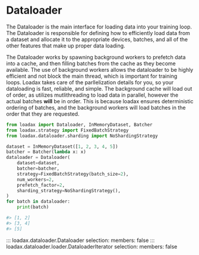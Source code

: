 # Dataloader

The Dataloader is the main interface for loading data into your training loop. The Dataloader is responsible for
defining how to efficiently load data from a dataset and allocate it to the appropriate devices, batches, and
all of the other features that make up proper data loading.

The Dataloader works by spawning background workers to prefetch data into a cache, and then filling batches from
the cache as they become available. The use of background workers allows the dataloader to be highly efficient
and not block the main thread, which is important for training loops. Loadax takes care of the parllelization
details for you, so your dataloading is fast, reliable, and simple. The background cache will load out of order,
as utilizes mutlithreading to load data in parallel, however the actual batches **will** be in order. This is because
loadax ensures deterministic ordering of batches, and the background workers will load batches in the order that
they are requested.

```python title="Creating a dataloader"
from loadax import Dataloader, InMemoryDataset, Batcher
from loadax.strategy import FixedBatchStrategy
from loadax.dataloader.sharding import NoShardingStrategy

dataset = InMemoryDataset([1, 2, 3, 4, 5])
batcher = Batcher(lambda x: x)
dataloader = Dataloader(
    dataset=dataset,
    batcher=batcher,
    strategy=FixedBatchStrategy(batch_size=2),
    num_workers=2,
    prefetch_factor=2,
    sharding_strategy=NoShardingStrategy(),
)
for batch in dataloader:
    print(batch)

#> [1, 2]
#> [3, 4]
#> [5]
```

::: loadax.dataloader.Dataloader
    selection:
      members: false
::: loadax.dataloader.loader.DataloaderIterator
    selection:
      members: false
